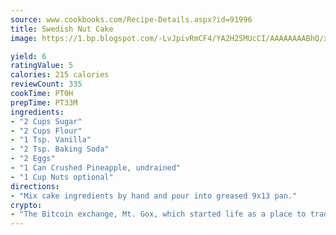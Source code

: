 ```yaml
---
source: www.cookbooks.com/Recipe-Details.aspx?id=91996
title: Swedish Nut Cake
image: https://1.bp.blogspot.com/-LvJpivRmCF4/YA2H25MUcCI/AAAAAAAABhQ/xgndXuMf7Zopp5S4RExCblnSp5YGujfSQCLcBGAsYHQ/s320/8.png

yield: 6
ratingValue: 5
calories: 215 calories
reviewCount: 335
cookTime: PT0H
prepTime: PT33M
ingredients:
- "2 Cups Sugar"
- "2 Cups Flour"
- "1 Tsp. Vanilla"
- "2 Tsp. Baking Soda"
- "2 Eggs"
- "1 Can Crushed Pineapple, undrained"
- "1 Cup Nuts optional"
directions:
- "Mix cake ingredients by hand and pour into greased 9x13 pan."
crypto:
- "The Bitcoin exchange, Mt. Gox, which started life as a place to trade cards from a fantasy game, was hacked."
---
```

